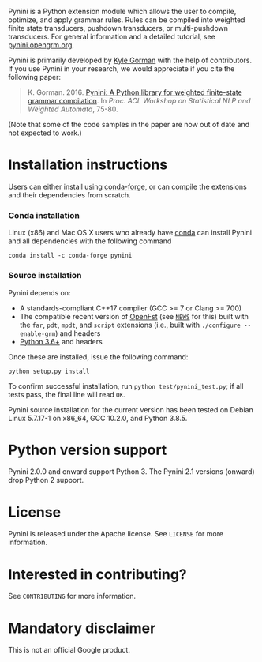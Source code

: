 Pynini is a Python extension module which allows the user to compile, optimize,
and apply grammar rules. Rules can be compiled into weighted finite state
transducers, pushdown transducers, or multi-pushdown transducers. For general
information and a detailed tutorial, see
[pynini.opengrm.org](http://pynini.opengrm.org).

Pynini is primarily developed by [Kyle Gorman](mailto:kbg@google.com) with the
help of contributors. If you use Pynini in your research, we would appreciate if
you cite the following paper:

> K. Gorman. 2016.
> [Pynini: A Python library for weighted finite-state grammar compilation](http://openfst.cs.nyu.edu/twiki/pub/GRM/Pynini/pynini-paper.pdf).
> In *Proc. ACL Workshop on Statistical NLP and Weighted Automata*, 75-80.

(Note that some of the code samples in the paper are now out of date and not
expected to work.)

# Installation instructions

Users can either install using
[conda-forge](https://conda-forge.org/%5D%5Bconda-forge), or can compile the
extensions and their dependencies from scratch.

### Conda installation

Linux (x86) and Mac OS X users who already have
[conda](https://docs.conda.io/en/latest/) can install Pynini and all
dependencies with the following command

```
conda install -c conda-forge pynini
```

### Source installation

Pynini depends on:

-   A standards-compliant C++17 compiler (GCC \>= 7 or Clang \>= 700)
-   The compatible recent version of [OpenFst](http://openfst.org) (see
    [`NEWS`](NEWS) for this) built with the `far`, `pdt`, `mpdt`, and `script`
    extensions (i.e., built with `./configure --enable-grm`) and headers
-   [Python 3.6+](https://www.python.org) and headers

Once these are installed, issue the following command:

```
python setup.py install
```

To confirm successful installation, run `python test/pynini_test.py`; if all
tests pass, the final line will read `OK`.

Pynini source installation for the current version has been tested on Debian
Linux 5.7.17-1 on x86\_64, GCC 10.2.0, and Python 3.8.5.

# Python version support

Pynini 2.0.0 and onward support Python 3. The Pynini 2.1 versions (onward) drop
Python 2 support.

# License

Pynini is released under the Apache license. See `LICENSE` for more information.

# Interested in contributing?

See `CONTRIBUTING` for more information.

# Mandatory disclaimer

This is not an official Google product.
